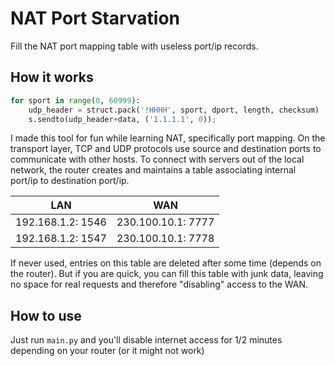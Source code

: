 # NAT Port Starvation

Fill the NAT port mapping table with useless port/ip records.

## How it works

```python
for sport in range(0, 60999):
    udp_header = struct.pack('!HHHH', sport, dport, length, checksum)
    s.sendto(udp_header+data, ('1.1.1.1', 0));
```

I made this tool for fun while learning NAT, specifically port mapping.
On the transport layer, TCP and UDP protocols use source and destination ports to communicate with other hosts.
To connect with servers out of the local network, the router creates and maintains a table associating internal port/ip to destination port/ip.

|        LAN        |        WAN         |
| :---------------: | :----------------: |
| 192.168.1.2: 1546 | 230.100.10.1: 7777 |
| 192.168.1.2: 1547 | 230.100.10.1: 7778 |

If never used, entries on this table are deleted after some time (depends on the router). But if you are quick, you can fill this table with junk data, leaving no space for real requests and therefore "disabling" access to the WAN.

## How to use

Just run `main.py` and you'll disable internet access for 1/2 minutes depending on your router (or it might not work)
